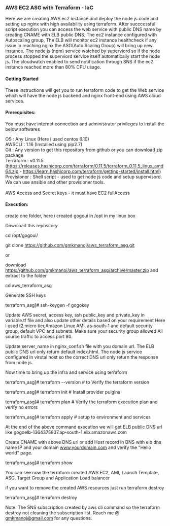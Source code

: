 <h3>AWS EC2 ASG with Terraform - IaC </h3>

Here we are creating AWS ec2 instance and deploy the node js code and setting up nginx with high availability using terraform. 
After succcessful script execution you can access the web service with public DNS name by creating CNAME with ELB public DNS. The ec2 instance configured with Autoscaling group, The ELB will monitor ec2 instance healthcheck if any issue in reaching nginx the ASG(Auto Scaling Group) will bring up new instance. The node js (npm) service watched by superviord so if the node process stopped the superviord service itself automatically start the node js. The cloudwatch enabled to send notification through SNS if the ec2 instance reached more than 80% CPU usage.

<h4>Getting Started</h4>

These instructions will get you to run terraform code to get the Web service which will have the node js backend and nginx front-end using AWS cloud services.

<h4>Prerequisites:</h4>

You must have internet connection and administrator privileges to install the below softwares

OS : Any Linux (Here i used centos 6.10)<br>
AWSCLI : 1.16 (Installed using pip2.7)<br>
Git : Any version to get this repository from github or you can download zip package<br>
Terraform : v0.11.5 (https://releases.hashicorp.com/terraform/0.11.5/terraform_0.11.5_linux_amd64.zip - https://learn.hashicorp.com/terraform/getting-started/install.html)<br>
  Provisioner : Shell script - used to get node js code and setup supervisord. We can use ansible and other provisioner tools.<br>           
AWS Access and Secret keys - it must have EC2 fullAccess<br>

<h4>Execution:</h4>

create one folder, here i created gogoui in /opt in my linux box

Download this repository

cd /opt/gogoui/

git clone https://github.com/gmkmanoj/aws_terraform_asg.git

or 

download https://github.com/gmkmanoj/aws_terraform_asg/archive/master.zip and extract to the folder

cd aws_terraform_asg

Generate SSH keys

terraform_asg]# ssh-keygen -f gogokey

Update AWS secret, access key, ssh public_key and private_key in variable.tf file and also update other details based on your requirement
  Here i used t2.micro tier,Amazon Linux AMI, as-south-1 and default security group, default VPC and subnets.
  Make sure your security group allowed All source traffic to access port 80.

Update server_name in nginx_conf.sh file with you domain url.
  The ELB public DNS url only return default index.html. The node js service configured in virutal host so the correct DNS url only return the response from node js.

Now time to bring up the infra and service using terraform

terraform_asg]# terraform --version            # to Verify the terraform version

terraform_asg]# terraform init                 # Install provider pulgins

terraform_asg]# terraform plan                 # Verify the terraform execution plan and verify no errors

terraform_asg]# terraform apply                # setup to environment and services

At the end of the above command execution we will get ELB public DNS url like 
gogoelb-1364375837.ap-south-1.elb.amazonaws.com 

Create CNAME with above DNS url or add Host record in DNS with elb dns name IP and your domain www.yourdomain.com and verify the "Hello world" page.

terraform_asg]# terraform show                

You can see now the terraform created AWS EC2, AMI, Launch Template, ASG, Target Group and Application Load balancer

if you want to remove the created AWS resources just run terraform destroy

terraform_asg]# terraform destroy

Note:
The SNS subscription created by aws cli command so the terraform destroy not cleaning the subscription list.
Reach me @ gmkmanoj@gmail.com for any questions.
